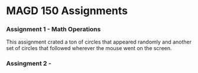 # MAGD 150 Assignments  

### Assignment 1 - Math Operations

This assignment crated a ton of circles that appeared randomly and another set of circles that followed wherever the mouse went on the screen.

### Assingment 2 - 

